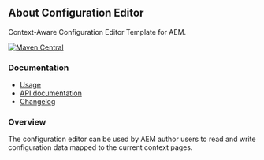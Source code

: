 ## About Configuration Editor

Context-Aware Configuration Editor Template for AEM.

[![Maven Central](https://maven-badges.herokuapp.com/maven-central/io.wcm/io.wcm.caconfig.editor/badge.svg)](https://maven-badges.herokuapp.com/maven-central/io.wcm/io.wcm.caconfig.editor)


### Documentation

* [Usage][usage]
* [API documentation][apidocs]
* [Changelog][changelog]


### Overview

The configuration editor can be used by AEM author users to read and write configuration data mapped to the current context pages.



[usage]: usage.html
[apidocs]: apidocs/
[changelog]: changes-report.html
